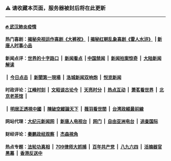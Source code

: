 ### ⚠️ 请收藏本页面，服务器被封后将在此更新

---

#### [🔥 武汉肺炎疫情](http://143.110.156.114:10000/videos/corona/)

#### 热门喜剧：[揭秘央视运作喜剧《大裤衩》](http://143.110.156.114:10000/videos/res/big-shorts/) &nbsp;|&nbsp;[揭秘红朝乱象喜剧《雷人水浒》](http://143.110.156.114:10000/videos/res/OutlawsOfMarsh/) &nbsp;|&nbsp;[新唐人时事小品](http://143.110.156.114:10000/videos/res/comedy/)

#### 新闻点评：[世界的十字路口](http://143.110.156.114/tanghao/) &nbsp;|&nbsp; [新闻看点](http://143.110.156.114/news-insight/) &nbsp;|&nbsp;[中国禁闻](http://143.110.156.114/ntdtv-news/) &nbsp;|&nbsp; [新闻拍案惊奇](http://143.110.156.114/dayu/) &nbsp;|&nbsp; [大陆新闻解读](http://143.110.156.114/ntdtv-comedy/)
####   &nbsp;|&nbsp;  [今日点击](http://143.110.156.114/news-click/)  &nbsp;|&nbsp; [新聞第一現場](http://143.110.156.114/primary-scene/) &nbsp;|&nbsp; [洛城新闻双响炮](http://143.110.156.114/la-news/) &nbsp;|&nbsp; [悦览新闻](http://143.110.156.114/dingyue/)

#### 时政评论：[江峰时刻](http://143.110.156.114/today-in-history/) &nbsp;|&nbsp; [文昭谈古论今](http://143.110.156.114/wenzhao/) &nbsp;|&nbsp; [天亮时分](http://143.110.156.114/tianliang/) &nbsp;|&nbsp; [热点互动](http://143.110.156.114/ntdtv-rdhd/) &nbsp;|&nbsp; [萧茗看世界](http://143.110.156.114/simonegao/) &nbsp;|&nbsp; [北京老茶馆](http://143.110.156.114/teahouse/)  &nbsp;|&nbsp;  
####   &nbsp;|&nbsp;  [明居正透視中國](http://143.110.156.114/decoding-china/)  &nbsp;|&nbsp; [陳破空縱論天下](http://143.110.156.114/pokong/)  &nbsp;|&nbsp; [薇羽看世間](http://143.110.156.114/weiyu/)  &nbsp;|&nbsp; [台湾政經最前線](http://143.110.156.114/taiwan/)   

#### 网站代理：[大纪元新闻网](http://143.110.156.114:10080/gb/) &nbsp;|&nbsp; [新唐人电视台](http://143.110.156.114:8808/gb/) &nbsp;|&nbsp; [网门](http://143.110.156.114:11000/) &nbsp;|&nbsp; [自由亚洲电台](http://143.110.156.114:9800/mandarin/) &nbsp;|&nbsp; [追查国际](http://143.110.156.114:10010/)

#### 财经评论：[秦鹏政经观察](http://143.110.156.114/qinpeng/) &nbsp;|&nbsp; [杰森視角 ](http://143.110.156.114/jason/)

#### 热点专题：[法轮功真相](http://143.110.156.114:10000/videos/truth.html) &nbsp;|&nbsp; [709律师大抓捕](http://143.110.156.114:10000/videos/709/) &nbsp;|&nbsp; [百年共产党](http://143.110.156.114:10000/videos/ccp.html) &nbsp;|&nbsp; [八九六四](http://143.110.156.114:10000/videos/88/)  &nbsp;|&nbsp; [活摘器官黑幕](http://143.110.156.114:10000/videos/res/Organs/)  &nbsp;|&nbsp; [香港反送中](http://143.110.156.114:10000/videos/res/hk/) 

<img src='http://gfw-breaker.win/link5.md' width='0px' height='0px'/>
